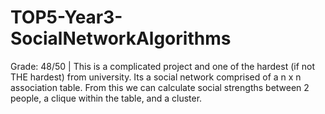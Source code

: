 # TOP5-Year3-SocialNetworkAlgorithms
Grade: 48/50 | This is a complicated project and one of the hardest (if not THE hardest) from university. Its a social network comprised of a n x n association table. From this we can calculate social strengths between 2 people, a clique within the table, and a cluster.
